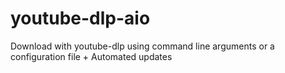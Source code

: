 # youtube-dlp-aio
Download with youtube-dlp using command line arguments or a configuration file + Automated updates
